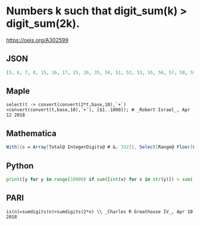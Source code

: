 # Numbers k such that digit\_sum\(k\) \> digit\_sum\(2k\)\.
https://oeis.org/A302599
## JSON
```JSON
[5, 6, 7, 8, 15, 16, 17, 25, 26, 35, 50, 51, 52, 53, 55, 56, 57, 58, 59, 60, 61, 62, 65, 66, 67, 68, 69, 70, 71, 75, 76, 77, 78, 79, 80, 85, 86, 87, 88, 89, 95, 96, 97, 98, 105, 106, 107, 115, 116, 125, 150, 151, 152, 155, 156, 157, 158, 159, 160, 161, 165, 166]
```
## Maple
```Maple
select(t -> convert(convert(2*t,base,10),`+`)<convert(convert(t,base,10),`+`), [$1..1000]); # _Robert Israel_, Apr 12 2018
```
## Mathematica
```Mathematica
With[{s = Array[Total@ IntegerDigits@ # &, 332]}, Select[Range@ Floor[Length[s]/2], s[[#]] > s[[2 #]] &]] (* _Michael De Vlieger_, Apr 10 2018 *)
```
## Python
```Python
print([y for y in range(10000) if sum([int(x) for x in str(y)]) > sum([int(z) for z in str(2*y)])])
```
## PARI
```PARI
is(n)=sumdigits(n)>sumdigits(2*n) \\ _Charles R Greathouse IV_, Apr 10 2018
```
